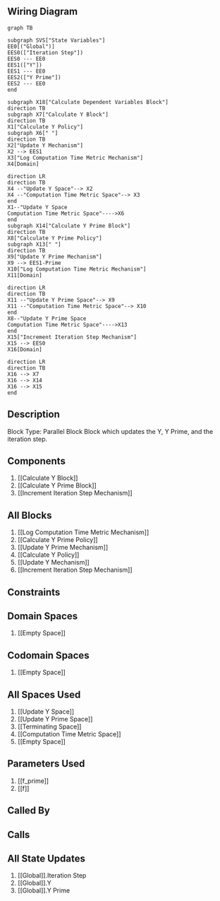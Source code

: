 ## Wiring Diagram

```mermaid
graph TB

subgraph SVS["State Variables"]
EE0[("Global")]
EES0(["Iteration Step"])
EES0 --- EE0
EES1(["Y"])
EES1 --- EE0
EES2(["Y Prime"])
EES2 --- EE0
end

subgraph X18["Calculate Dependent Variables Block"]
direction TB
subgraph X7["Calculate Y Block"]
direction TB
X1["Calculate Y Policy"]
subgraph X6[" "]
direction TB
X2["Update Y Mechanism"]
X2 --> EES1
X3["Log Computation Time Metric Mechanism"]
X4[Domain]

direction LR
direction TB
X4 --"Update Y Space"--> X2
X4 --"Computation Time Metric Space"--> X3
end
X1--"Update Y Space
Computation Time Metric Space"---->X6
end
subgraph X14["Calculate Y Prime Block"]
direction TB
X8["Calculate Y Prime Policy"]
subgraph X13[" "]
direction TB
X9["Update Y Prime Mechanism"]
X9 --> EES1-Prime
X10["Log Computation Time Metric Mechanism"]
X11[Domain]

direction LR
direction TB
X11 --"Update Y Prime Space"--> X9
X11 --"Computation Time Metric Space"--> X10
end
X8--"Update Y Prime Space
Computation Time Metric Space"---->X13
end
X15["Increment Iteration Step Mechanism"]
X15 --> EES0
X16[Domain]

direction LR
direction TB
X16 --> X7
X16 --> X14
X16 --> X15
end
```

## Description

Block Type: Parallel Block
Block which updates the Y, Y Prime, and the iteration step.
## Components
1. [[Calculate Y Block]]
2. [[Calculate Y Prime Block]]
3. [[Increment Iteration Step Mechanism]]

## All Blocks
1. [[Log Computation Time Metric Mechanism]]
2. [[Calculate Y Prime Policy]]
3. [[Update Y Prime Mechanism]]
4. [[Calculate Y Policy]]
5. [[Update Y Mechanism]]
6. [[Increment Iteration Step Mechanism]]

## Constraints

## Domain Spaces
1. [[Empty Space]]

## Codomain Spaces
1. [[Empty Space]]

## All Spaces Used
1. [[Update Y Space]]
2. [[Update Y Prime Space]]
3. [[Terminating Space]]
4. [[Computation Time Metric Space]]
5. [[Empty Space]]

## Parameters Used
1. [[f_prime]]
2. [[f]]

## Called By

## Calls

## All State Updates
1. [[Global]].Iteration Step
2. [[Global]].Y
3. [[Global]].Y Prime

